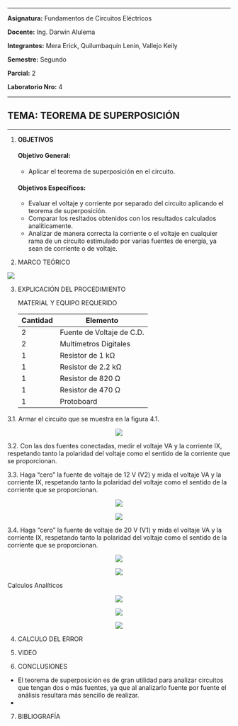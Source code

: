 ------------
 **Asignatura:**  Fundamentos de Circuitos Eléctricos 
                          
 **Docente:**     Ing. Darwin Alulema            
                    
 **Integrantes:** Mera Erick, Quilumbaquín Lenin, Vallejo Keily
                  
 **Semestre:**    Segundo
 
 **Parcial:**     2
 
 **Laboratorio Nro:**     4
 
------------
## **TEMA:**  TEOREMA DE SUPERPOSICIÓN
------------

 1. **OBJETIVOS**

    #### Objetivo General:

     - Aplicar el teorema de superposición en el circuito.

    #### Objetivos Específicos:
    
    - Evaluar el voltaje y corriente por separado del circuito aplicando el teorema de superposición.
    - Comparar los resltados obtenidos con los resultados calculados analíticamente. 
    - Analizar de manera correcta la corriente o el voltaje en cualquier rama de un circuito estimulado por varias fuentes de energía, ya sean de corriente o de voltaje.
   
 2. MARCO TEÓRICO

    <p align="center">
  <img src="https://user-images.githubusercontent.com/84594486/125877902-3f5e7747-ca93-4942-98e5-fa3265f8a7af.png">
   </p>

 3. EXPLICACIÓN DEL PROCEDIMIENTO

    MATERIAL Y EQUIPO REQUERIDO

    |  Cantidad | Elemento  |
    | ------------ | ------------ |
    | 2| Fuente de Voltaje de C.D.  |
    | 2| Multímetros Digitales  |
    | 1  | Resistor de 1 kΩ  |
    | 1 | Resistor de 2.2 kΩ  |
    | 1   | Resistor de 820 Ω  |
    | 1  | Resistor de 470 Ω   |
    | 1  | Protoboard    |
    
    
   3.1. Armar el circuito que se muestra en la figura 4.1.
    
   <p align="center">
  <img src="https://user-images.githubusercontent.com/84594486/125869225-9d59d312-ce8d-4685-936b-4326d459400a.png">
   </p>
   

   3.2. Con las dos fuentes conectadas, medir el voltaje VA y la corriente IX, respetando tanto la polaridad del voltaje como el sentido de la corriente que se proporcionan.
   
  

   3.3. Haga “cero” la fuente de voltaje de 12 V (V2) y mida el voltaje VA y la corriente IX, respetando tanto la polaridad del voltaje como el sentido de la corriente que se proporcionan.
    
   <p align="center">
  <img src="https://user-images.githubusercontent.com/84594486/125886787-fcec6e78-d4bb-4a8d-b179-83710a1196e6.png">
   </p>
   
   <p align="center">
  <img src="https://user-images.githubusercontent.com/84594486/125891356-5e3bcc27-f4d8-442c-9ed9-698ef44affe4.png">
   </p>
   
   3.4. Haga “cero” la fuente de voltaje de 20 V (V1) y mida el voltaje VA y la corriente IX, respetando tanto la polaridad del voltaje como el sentido de la corriente que se proporcionan.
   
   <p align="center">
  <img src="https://user-images.githubusercontent.com/84594486/125886717-8ff5d540-e93a-4129-a34e-428db5033b1a.png">
   </p>
   
   <p align="center">
  <img src="https://user-images.githubusercontent.com/84594486/125886929-80807cba-9c2f-4593-b51f-2af4e8f30fa7.png">
   </p>

   Calculos Analíticos

   <p align="center">
  <img src="https://user-images.githubusercontent.com/84594486/125888058-5597142e-f2cf-4806-afe7-8b12c29453e7.png">
   </p>
   
   <p align="center">
  <img src="https://user-images.githubusercontent.com/84594486/125888143-4ac7f652-6dc2-4512-aa48-72452cea79d8.png">
   </p>

   <p align="center">
  <img src="https://user-images.githubusercontent.com/84594486/125888220-ea913595-bea9-420d-b6db-02bea579e869.png">
   </p>
 
 4. CALCULO DEL ERROR

 
 5. VIDEO
 
 
 6. CONCLUSIONES
 
 - El teorema de superposición es de gran utilidad para analizar circuitos que tengan dos o más fuentes, ya que al analizarlo fuente por fuente el análisis resultara más sencillo de realizar.
 - 

 7. BIBLIOGRAFÍA




